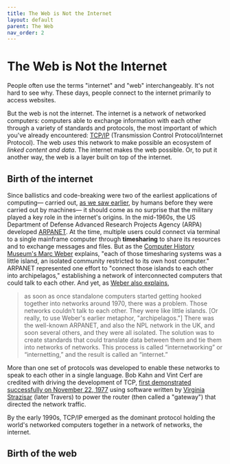 ```yaml
---
title: The Web is Not the Internet
layout: default
parent: The Web
nav_order: 2
---
```


# The Web is Not the Internet

People often use the terms "internet" and "web" interchangeably. It's not hard to see why. These days, people connect to the internet primarily to access websites.

But the web is not the internet. The internet is a network of networked computers: computers able to exchange information with each other through a variety of standards and protocols, the most important of which you've already encountered: [TCP/IP](https://www.howtogeek.com/751880/the-foundation-of-the-internet-tcpip-turns-40/) (Transmission Control Protocol/Internet Protocol). The web *uses* this network to make possible an ecosystem of *linked content and data*. The internet makes the web possible. Or, to put it another way, the web is a layer built on top of the internet.

## Birth of the internet

Since ballistics and code-breaking were two of the earliest applications of computing&mdash; carried out, [as we saw earlier](/critical-digital-practices/mod-1/what), by humans before they were carried out by machines&mdash; it should come as no surprise that the military played a key role in the internet's origins. In the mid-1960s, the US Department of Defense Advanced Research Projects Agency (ARPA) developed [ARPANET](https://www.computerhope.com/jargon/a/arpanet.htm). At the time, multiple users could connect via terminal to a single mainframe computer through **timesharing** to share its resources and to exchange messages and files. But as the [Computer History Museum's Marc Weber](https://computerhistory.org/blog/history-of-the-future-october-29-1969-fifty-years-of-a-connected-world/) explains, "each of those timesharing systems was a little island, an isolated community restricted to its own host computer." ARPANET represented one effort to "connect those islands to each other into archipelagos," establishing a network of interconnected computers that could talk to each other. And yet, as [Weber also explains](https://computerhistory.org/blog/who-invented-which-internet/),

> as soon as once standalone computers started getting hooked together into networks around 1970, there was a problem. Those networks couldn’t talk to each other. They were like little islands. \[Or really, to use Weber's earlier metaphor, "archipelagos."\] There was the well-known ARPANET, and also the NPL network in the UK, and soon several others, and they were all isolated. The solution was to create standards that could translate data between them and tie them into networks of networks. This process is called “internetworking” or “internetting,” and the result is called an “internet.”

More than one set of protocols was developed to enable these networks to speak to each other in a single language. Bob Kahn and Vint Cerf are credited with driving the development of TCP, [first demonstrated successfully on November 22, 1977](https://computerhistory.org/blog/born-in-a-van-happy-40th-birthday-to-the-internet/) using software written by [Virginia Strazisar](https://www.computerhope.com/people/ginny_strazisar.htm) (later Travers) to power the router (then called a "gateway") that directed the network traffic. 

By the early 1990s, TCP/IP emerged as the dominant protocol holding the world's networked computers together in a network of networks, the internet.

## Birth of the web